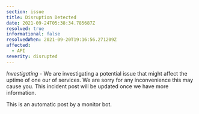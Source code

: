 ```yaml
---
section: issue
title: Disruption Detected
date: 2021-09-24T05:38:34.785687Z
resolved: true
informational: false
resolvedWhen: 2021-09-20T19:16:56.271209Z
affected:
  - API
severity: disrupted
---
```

*Investigating* - We are investigating a potential issue that might affect the uptime of one our of services. We are sorry for any inconvenience this may cause you. This incident post will be updated once we have more information.

This is an automatic post by a monitor bot.
        